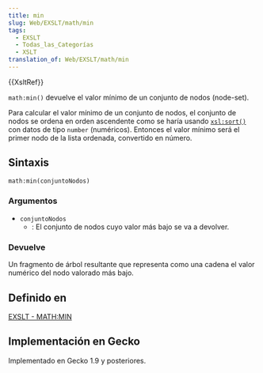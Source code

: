 ```yaml
---
title: min
slug: Web/EXSLT/math/min
tags:
  - EXSLT
  - Todas_las_Categorías
  - XSLT
translation_of: Web/EXSLT/math/min
---
```

{{XsltRef}}

`math:min()` devuelve el valor mínimo de un conjunto de nodos (node-set).

Para calcular el valor mínimo de un conjunto de nodos, el conjunto de nodos se ordena en orden ascendente como se haría usando [`xsl:sort()`](es/XSLT/sort) con datos de tipo `number` (numéricos). Entonces el valor mínimo será el primer nodo de la lista ordenada, convertido en número.

## Sintaxis

```xml
math:min(conjuntoNodos)
```

### Argumentos

- `conjuntoNodos`
  - : El conjunto de nodos cuyo valor más bajo se va a devolver.

### Devuelve

Un fragmento de árbol resultante que representa como una cadena el valor numérico del nodo valorado más bajo.

## Definido en

[EXSLT - MATH:MIN](http://www.exslt.org/math/functions/min/index.html)

## Implementación en Gecko

Implementado en Gecko 1.9 y posteriores.

